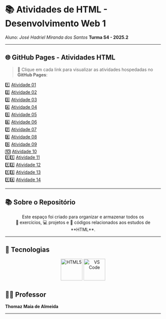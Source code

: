 # 📚 Atividades de HTML - Desenvolvimento Web 1

 Aluno: *José Hadriel Miranda dos Santos* 
**Turma S4 - 2025.2**

---

## 🌐 GitHub Pages - Atividades HTML  
> 📌 Clique em cada link para visualizar as atividades hospedadas no **GitHub Pages**:

1️⃣ [Atividade 01](https://hadrielz10.github.io/HTML-Web1-atv1/)  
2️⃣ [Atividade 02](https://hadrielz10.github.io/HTML-Web1-atv2/)  
3️⃣ [Atividade 03](https://hadrielz10.github.io/HTML-Web1-atv3/)  
4️⃣ [Atividade 04](https://hadrielz10.github.io/HTML-Web1-atv4/)  
5️⃣ [Atividade 05](https://hadrielz10.github.io/HTML-Web1-atv5/)  
6️⃣ [Atividade 06](https://hadrielz10.github.io/HTML-Web1-atv6/)  
7️⃣ [Atividade 07](https://hadrielz10.github.io/HTML-Web1-atv7/)  
8️⃣ [Atividade 08](https://hadrielz10.github.io/HTML-Web1-atv8/)  
9️⃣ [Atividade 09](https://hadrielz10.github.io/HTML-Web1-atv9/)  
🔟 [Atividade 10](https://hadrielz10.github.io/HTML-Web1-atv10/)  
1️⃣1️⃣ [Atividade 11](https://hadrielz10.github.io/HTML-Web1-atv11/)  
1️⃣2️⃣ [Atividade 12](https://hadrielz10.github.io/HTML-Web1-atv12/)  
1️⃣3️⃣ [Atividade 13](https://hadrielz10.github.io/HTML-Web1-atv13/)  
1️⃣4️⃣ [Atividade 14](https://hadrielz10.github.io/HTML-Web1-atv14/)  

---

## 📚 Sobre o Repositório  

<p align="center">
   Este espaço foi criado para organizar e armazenar todos os <br> 
  📝 exercícios, 💻 projetos e 🔎 códigos relacionados aos estudos de **HTML**.  
</p>

---
## 🔧 Tecnologias  

<p align="center">
  <img src="https://cdn.jsdelivr.net/gh/devicons/devicon/icons/html5/html5-original.svg" alt="HTML5" width="70" height="70"/>
  <img src="https://cdn.jsdelivr.net/gh/devicons/devicon/icons/vscode/vscode-original.svg" alt="VS Code" width="70" height="70"/>
</p>

## 👨‍🏫 Professor  

**Thomaz Maia de Almeida**  

---
